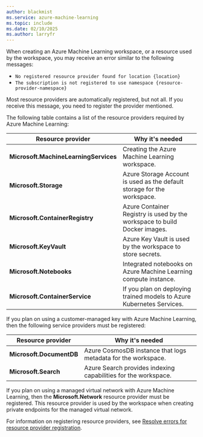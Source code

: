 ```yaml
---
author: blackmist
ms.service: azure-machine-learning
ms.topic: include
ms.date: 02/10/2025
ms.author: larryfr
---
```


When creating an Azure Machine Learning workspace, or a resource used by the workspace, you may receive an error similar to the following messages:

* `No registered resource provider found for location {location}`
* `The subscription is not registered to use namespace {resource-provider-namespace}`

Most resource providers are automatically registered, but not all. If you receive this message, you need to register the provider mentioned.

The following table contains a list of the resource providers required by Azure Machine Learning:

| Resource provider | Why it's needed |
| ----- | ----- |
| __Microsoft.MachineLearningServices__ | Creating the Azure Machine Learning workspace. |
| __Microsoft.Storage__ | Azure Storage Account is used as the default storage for the workspace. |
| __Microsoft.ContainerRegistry__ | Azure Container Registry is used by the workspace to build Docker images. |
| __Microsoft.KeyVault__ | Azure Key Vault is used by the workspace to store secrets. |
| __Microsoft.Notebooks__ | Integrated notebooks on Azure Machine Learning compute instance. |
| __Microsoft.ContainerService__ | If you plan on deploying trained models to Azure Kubernetes Services. |

If you plan on using a customer-managed key with Azure Machine Learning, then the following service providers must be registered:

| Resource provider | Why it's needed |
| ----- | ----- |
| __Microsoft.DocumentDB__ | Azure CosmosDB instance that logs metadata for the workspace. |
| __Microsoft.Search__ | Azure Search provides indexing capabilities for the workspace. |

If you plan on using a managed virtual network with Azure Machine Learning, then the __Microsoft.Network__ resource provider must be registered. This resource provider is used by the workspace when creating private endpoints for the managed virtual network.

For information on registering resource providers, see [Resolve errors for resource provider registration](/azure/azure-resource-manager/templates/error-register-resource-provider).
